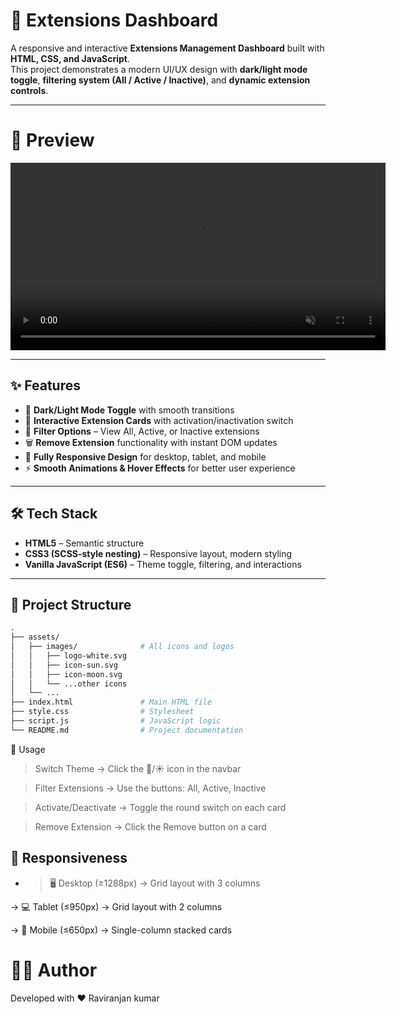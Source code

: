 # 🚀 Extensions Dashboard

A responsive and interactive **Extensions Management Dashboard** built with **HTML, CSS, and JavaScript**.  
This project demonstrates a modern UI/UX design with **dark/light mode toggle**, **filtering system (All / Active / Inactive)**, and **dynamic extension controls**.

---


# 📸 Preview

<video src="./assets/images/Priview.mov" controls autoplay loop muted width="600">
  Your browser does not support the video tag.
</video>


---

## ✨ Features

- 🎨 **Dark/Light Mode Toggle** with smooth transitions  
- 🧩 **Interactive Extension Cards** with activation/inactivation switch  
- 🔎 **Filter Options** – View All, Active, or Inactive extensions  
- 🗑️ **Remove Extension** functionality with instant DOM updates  
- 📱 **Fully Responsive Design** for desktop, tablet, and mobile  
- ⚡ **Smooth Animations & Hover Effects** for better user experience  

---

## 🛠️ Tech Stack

- **HTML5** – Semantic structure  
- **CSS3 (SCSS-style nesting)** – Responsive layout, modern styling  
- **Vanilla JavaScript (ES6)** – Theme toggle, filtering, and interactions  

---

## 📂 Project Structure

```bash
.
├── assets/
│   ├── images/              # All icons and logos
│   │   ├── logo-white.svg
│   │   ├── icon-sun.svg
│   │   ├── icon-moon.svg
│   │   └── ...other icons
│   └── ...
├── index.html               # Main HTML file
├── style.css                # Stylesheet
├── script.js                # JavaScript logic
└── README.md                # Project documentation
```

🚀 Usage

> Switch Theme → Click the 🌙/☀️ icon in the navbar

> Filter Extensions → Use the buttons: All, Active, Inactive

> Activate/Deactivate → Toggle the round switch on each card

> Remove Extension → Click the Remove button on a card

## 📱 Responsiveness

- > 🖥️ Desktop (≥1288px) → Grid layout with 3 columns

-> 💻 Tablet (≤950px) → Grid layout with 2 columns

-> 📱 Mobile (≤650px) → Single-column stacked cards

# 👨‍💻 Author

Developed with ❤️ Raviranjan kumar